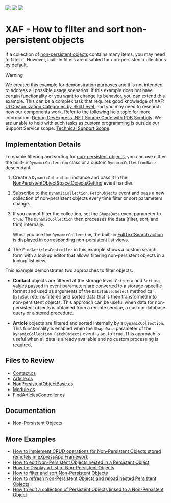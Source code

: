 <!-- default badges list -->
![](https://img.shields.io/endpoint?url=https://codecentral.devexpress.com/api/v1/VersionRange/255626959/22.2.5%2B)
[![](https://img.shields.io/badge/Open_in_DevExpress_Support_Center-FF7200?style=flat-square&logo=DevExpress&logoColor=white)](https://supportcenter.devexpress.com/ticket/details/T952649)
[![](https://img.shields.io/badge/📖_How_to_use_DevExpress_Examples-e9f6fc?style=flat-square)](https://docs.devexpress.com/GeneralInformation/403183)
<!-- default badges end -->

# XAF - How to filter and sort non-persistent objects

If a collection of [non\-persistent objects](https://docs.devexpress.com/eXpressAppFramework/116516/concepts/business-model-design/non-persistent-objects) contains many items, you may need to filter it. However, built-in filters are disabled for non-persistent collections by default.

> [!WARNING]
> We created this example for demonstration purposes and it is not intended to address all possible usage scenarios.
> If this example does not have certain functionality or you want to change its behavior, you can extend this example. This can be a complex task that requires good knowledge of XAF: [UI Customization Categories by Skill Level](https://www.devexpress.com/products/net/application_framework/xaf-considerations-for-newcomers.xml#ui-customization-categories), and you may need to research how our components work. Refer to the following help topic for more information: [Debug DevExpress .NET Source Code with PDB Symbols](https://docs.devexpress.com/GeneralInformation/403656/support-debug-troubleshooting/debug-controls-with-debug-symbols).
> We are unable to help with such tasks as custom programming is outside our Support Service scope: [Technical Support Scope](https://www.devexpress.com/products/net/application_framework/xaf-considerations-for-newcomers.xml#support).

## Implementation Details

To enable filtering and sorting for [non\-persistent objects](https://docs.devexpress.com/eXpressAppFramework/116516/concepts/business-model-design/non-persistent-objects), you can use either the built-in `DynamicCollection` class or a custom `DynamicCollectionBase` descendant.

1. Create a `DynamicCollection` instance and pass it in the [NonPersistentObjectSpace\.ObjectsGetting](https://docs.devexpress.com/eXpressAppFramework/DevExpress.ExpressApp.NonPersistentObjectSpace.ObjectsGetting) event handler.
2. Subscribe to the `DynamicCollection.FetchObjects` event and pass a new collection of non-persistent objects every time filter or sort parameters change.
3. If you cannot filter the collection, set the `ShapeData` event parameter to `true`. The `DynamicCollection` then processes the data (filter, sort, and trim) internally.
   
     When you use the `DynamicCollection`, the built-in [FullTextSearch action](https://docs.devexpress.com/eXpressAppFramework/112997/concepts/filtering/full-text-search-action) is displayed in corresponding non-persistent list views.

4. The `FindArticlesController` in this example shows a custom search form with a lookup editor that allows filtering non-persistent objects in a lookup list view.

This example demonstrates two approaches to filter objects.

- **Contact** objects are filtered at the storage level. `Criteria` and `Sorting` values passed in event parameters are converted to a storage-specific format and used as arguments of the `DataTable.Select` method call. `DataSet` returns filtered and sorted data that is then transformed into non-persistent objects. This approach can be useful when data for non-persistent objects is obtained from a remote service, a custom database query or a stored procedure.

- **Article** objects are filtered and sorted internally by a `DynamicCollection`. This functionality is enabled when the `ShapeData` parameter of the `DynamicCollection.FetchObjects` event is set to `true`. This approach is useful when all data is already available and no custom processing is required.

## Files to Review

- [Contact.cs](./CS/EFCore/NonPersistentFilteringEF/NonPersistentFilteringEF.Module/BusinessObjects/Contact.cs)
- [Article.cs](./CS/EFCore/NonPersistentFilteringEF/NonPersistentFilteringEF.Module/BusinessObjects/Article.cs )
- [NonPersistentObjectBase.cs](./CS/EFCore/NonPersistentFilteringEF/NonPersistentFilteringEF.Module/BusinessObjects/NonPersistentObjectBase.cs )
- [Module.cs](./CS/EFCore/NonPersistentFilteringEF/NonPersistentFilteringEF.Module/Module.cs )
- [FindArticlesController.cs](CS/EFCore/NonPersistentFilteringEF/NonPersistentFilteringEF.Module/Controllers/FindArticlesController.cs)

## Documentation

- [Non-Persistent Objects](https://docs.devexpress.com/eXpressAppFramework/116516/business-model-design-orm/non-persistent-objects)


## More Examples

- [How to implement CRUD operations for Non-Persistent Objects stored remotely in eXpressApp Framework](https://github.com/DevExpress-Examples/XAF_Non-Persistent-Objects-Editing-Demo)
- [How to edit Non-Persistent Objects nested in a Persistent Object](https://github.com/DevExpress-Examples/XAF_Non-Persistent-Objects-Nested-In-Persistent-Objects-Demo)
- [How to: Display a List of Non-Persistent Objects](https://github.com/DevExpress-Examples/XAF_how-to-display-a-list-of-non-persistent-objects-e980)
- [How to filter and sort Non-Persistent Objects](https://github.com/DevExpress-Examples/XAF_Non-Persistent-Objects-Filtering-Demo)
- [How to refresh Non-Persistent Objects and reload nested Persistent Objects](https://github.com/DevExpress-Examples/XAF_Non-Persistent-Objects-Reloading-Demo)
- [How to edit a collection of Persistent Objects linked to a Non-Persistent Object](https://github.com/DevExpress-Examples/XAF_Non-Persistent-Objects-Edit-Linked-Persistent-Objects-Demo)
